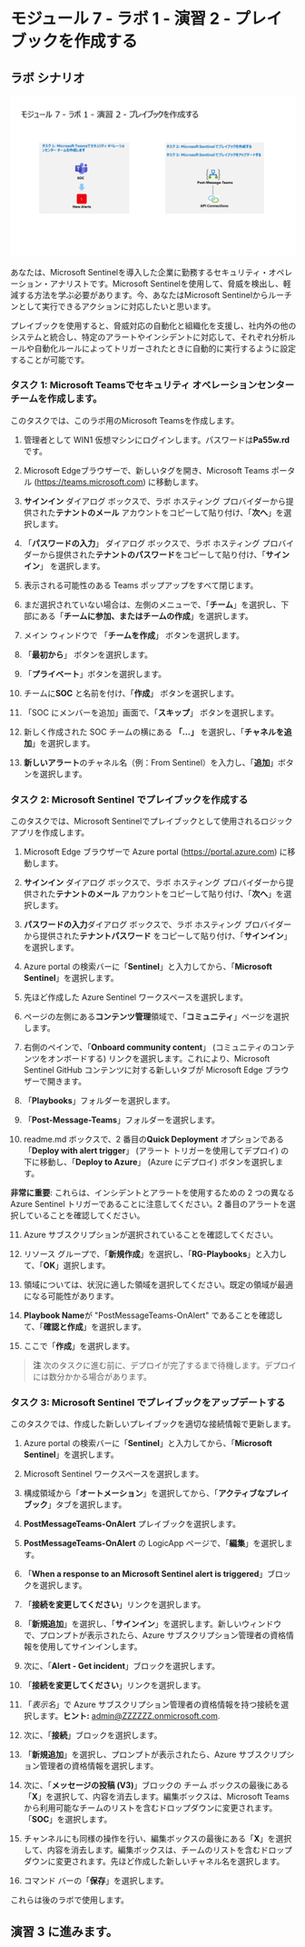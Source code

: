 # モジュール 7 - ラボ 1 - 演習 2 - プレイブックを作成する

## ラボ シナリオ

![Lab overview.](../Media/SC-200-Lab_Diagrams_Mod7_L1_Ex2.png)

あなたは、Microsoft Sentinelを導入した企業に勤務するセキュリティ・オペレーション・アナリストです。Microsoft Sentinelを使用して、脅威を検出し、軽減する方法を学ぶ必要があります。今、あなたはMicrosoft Sentinelからルーチンとして実行できるアクションに対応したいと思います。

プレイブックを使用すると、脅威対応の自動化と組織化を支援し、社内外の他のシステムと統合し、特定のアラートやインシデントに対応して、それぞれ分析ルールや自動化ルールによってトリガーされたときに自動的に実行するように設定することが可能です。

### タスク 1: Microsoft Teamsでセキュリティ オペレーションセンター チームを作成します。

このタスクでは、このラボ用のMicrosoft Teamsを作成します。

1. 管理者として WIN1 仮想マシンにログインします。パスワードは**Pa55w.rd** です。  

2. Microsoft Edgeブラウザーで、新しいタグを開き、Microsoft Teams ポータル (https://teams.microsoft.com) に移動します。

3. **サインイン** ダイアログ ボックスで、ラボ ホスティング プロバイダーから提供された**テナントのメール** アカウントをコピーして貼り付け、「**次へ**」を選択します。

4. 「**パスワードの入力**」 ダイアログ ボックスで、ラボ ホスティング プロバイダーから提供された**テナントのパスワード**をコピーして貼り付け、「**サインイン**」 を選択します。

5. 表示される可能性のある Teams ポップアップをすべて閉じます。

6. まだ選択されていない場合は、左側のメニューで、「**チーム**」を選択し、下部にある「**チームに参加、またはチームの作成**」を選択します。

7. メイン ウィンドウで 「**チームを作成**」 ボタンを選択します。

8. 「**最初から**」 ボタンを選択します。

9. 「**プライベート**」ボタンを選択します。

10. チームに**SOC** と名前を付け、「**作成**」 ボタンを選択します。

11. 「SOC にメンバーを追加」画面で、「**スキップ**」 ボタンを選択します。 

12. 新しく作成された SOC チームの横にある **「...」** を選択し、「**チャネルを追加**」を選択します。

13. **新しいアラート**のチャネル名（例：From Sentinel）を入力し、「**追加**」ボタンを選択します。

### タスク 2: Microsoft Sentinel でプレイブックを作成する

このタスクでは、Microsoft Sentinelでプレイブックとして使用されるロジックアプリを作成します。

1. Microsoft Edge ブラウザーで Azure portal (https://portal.azure.com) に移動します。

2. **サインイン** ダイアログ ボックスで、ラボ ホスティング プロバイダーから提供された**テナントのメール** アカウントをコピーして貼り付け、「**次へ**」を選択します。

3. **パスワードの入力**ダイアログ ボックスで、ラボ ホスティング プロバイダーから提供された**テナントパスワード** をコピーして貼り付け、「**サインイン**」を選択します。

4. Azure portal の検索バーに「**Sentinel**」と入力してから、「**Microsoft Sentinel**」を選択します。

5. 先ほど作成した Azure Sentinel ワークスペースを選択します。

6. ページの左側にある**コンテンツ管理**領域で、「**コミュニティ**」ページを選択します。

7. 右側のペインで、「**Onboard community content**」 (コミュニティのコンテンツをオンボードする) リンクを選択します。これにより、Microsoft Sentinel GitHub コンテンツに対する新しいタブが Microsoft Edge ブラウザーで開きます。

8. 「**Playbooks**」フォルダーを選択します。

9. 「**Post-Message-Teams**」フォルダーを選択します。

10. readme.md ボックスで、2 番目の**Quick Deployment** オプションである「**Deploy with alert trigger**」 (アラート トリガーを使用してデプロイ) の下に移動し、「**Deploy to Azure**」 (Azure にデプロイ) ボタンを選択します。  

**非常に重要**: これらは、インシデントとアラートを使用するための 2 つの異なる Azure Sentinel トリガーであることに注意してください。2 番目のアラートを選択していることを確認してください。

11. Azure サブスクリプションが選択されていることを確認してください。

12. リソース グループで、「**新規作成**」を選択し、「**RG-Playbooks**」と入力して、「**OK**」選択します。

13. 領域については、状況に適した領域を選択してください。既定の領域が最適になる可能性があります。

14. **Playbook Name**が "PostMessageTeams-OnAlert" であることを確認して、「**確認と作成**」を選択します。

15. ここで「**作成**」を選択します。

> **注** 次のタスクに進む前に、デプロイが完了するまで待機します。デプロイには数分かかる場合があります。

### タスク 3: Microsoft Sentinel でプレイブックをアップデートする

このタスクでは、作成した新しいプレイブックを適切な接続情報で更新します。

1. Azure portal の検索バーに「**Sentinel**」と入力してから、「**Microsoft Sentinel**」を選択します。

2. Microsoft Sentinel ワークスペースを選択します。

3. 構成領域から「**オートメーション**」を選択してから、「**アクティブなプレイブック**」タブを選択します。

4. **PostMessageTeams-OnAlert** プレイブックを選択します。

5. **PostMessageTeams-OnAlert** の LogicApp ページで、「**編集**」を選択します。

6. 「**When a response to an Microsoft Sentinel alert is triggered**」ブロックを選択します。

7. 「**接続を変更してください**」リンクを選択します。

8. 「**新規追加**」を選択し、「**サインイン**」を選択します。新しいウィンドウで、プロンプトが表示されたら、Azure サブスクリプション管理者の資格情報を使用してサインインします。

9. 次に、「**Alert - Get incident**」ブロックを選択します。

10. 「**接続を変更してください**」リンクを選択します。

11. 「*表示名*」で Azure サブスクリプション管理者の資格情報を持つ接続を選択します。**ヒント:** admin@ZZZZZZ.onmicrosoft.com.

12. 次に、「**接続**」ブロックを選択します。

13. 「**新規追加**」を選択し、プロンプトが表示されたら、Azure サブスクリプション管理者の資格情報を選択します。

14. 次に、「**メッセージの投稿 (V3)**」ブロックの チーム ボックスの最後にある「**X**」を選択して、内容を消去します。編集ボックスは、Microsoft Teams から利用可能なチームのリストを含むドロップダウンに変更されます。  「**SOC**」を選択します。

15. チャンネルにも同様の操作を行い、編集ボックスの最後にある「**X**」を選択して、内容を消去します。編集ボックスは、チームのリストを含むドロップダウンに変更されます。先ほど作成した新しいチャネル名を選択します。

16. コマンド バーの「**保存**」を選択します。

これらは後のラボで使用します。

## 演習 3 に進みます。
